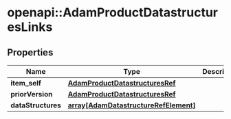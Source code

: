 # openapi::AdamProductDatastructuresLinks


## Properties
Name | Type | Description | Notes
------------ | ------------- | ------------- | -------------
**item_self** | [**AdamProductDatastructuresRef**](AdamProductDatastructuresRef.md) |  | [optional] 
**priorVersion** | [**AdamProductDatastructuresRef**](AdamProductDatastructuresRef.md) |  | [optional] 
**dataStructures** | [**array[AdamDatastructureRefElement]**](AdamDatastructureRefElement.md) |  | [optional] 


